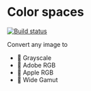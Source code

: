 # Color spaces

[![Build status](https://ci.appveyor.com/api/projects/status/mac56cm44pxsw8r6?svg=true)](https://ci.appveyor.com/project/monkog/color-spaces)

Convert any image to 
* :art: Grayscale
* :art: Adobe RGB
* :art: Apple RGB
* :art: Wide Gamut